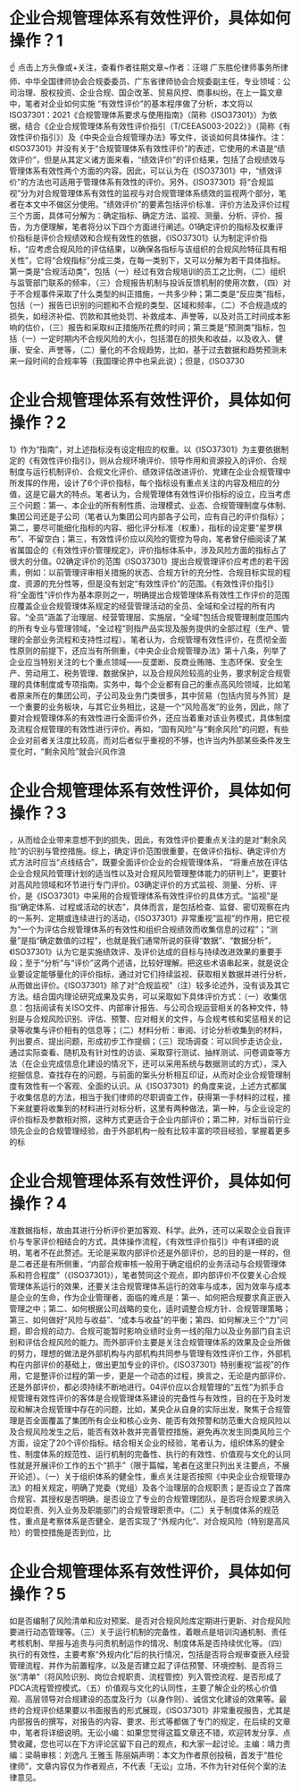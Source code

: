 # 企业合规管理体系有效性评价，具体如何操作？1

☝ 点击上方头像或+关注，查看作者往期文章~作者：汪翊 广东胜伦律师事务所律师、中华全国律师协会合规委委员、广东省律师协会合规委副主任，专业领域：公司治理、股权投资、企业合规、国企改革、贸易风控、商事纠纷。在上一篇文章中，笔者对企业如何实施 “有效性评价”的基本程序做了分析，本文将以ISO37301：2021《合规管理体系要求与使用指南》（简称《ISO37301》）为依据，结合《企业合规管理体系有效性评价指引（T/CEEAS003-2022）》（简称《有效性评价指引》）及《中央企业合规管理办法》等文件，谈谈如何具体操作。注：《ISO37301》并没有关于“合规管理体系有效性评价”的表述，它使用的术语是“绩效评价”，但是从其定义诸方面来看，“绩效评价”的评价结果，包括了合规绩效与管理体系有效性两个方面的内容。因此，可以认为在《ISO37301》中，“绩效评价”的方法也可适用于管理体系有效性的评价。另外，《ISO37301》将“合规监视”分为对合规管理体系有效性的监视与对合规管理体系绩效的监视两个部分，笔者在本文中不做区分使用。“绩效评价”的要素包括评价标准、评价方法及评价过程三个方面，具体可分解为：确定指标、确定方法、监视、测量、分析、评价、报告，为方便理解，笔者将分以下四个方面进行阐述。01确定评价的指标及权重评价指标是评价合规绩效和合规有效性的依据，《ISO37301》认为制定评价指标，“应考虑合规风险的评估结果，以确保各指标与该组织的合规风险特征具有相关性”，它将“合规指标”分成三类，在每一类别下，又可以分解为若干具体指标。第一类是“合规活动类”，包括（一）经过有效合规培训的员工之比例，（二）组织与监管部门联系的频率，（三）合规报告机制与投诉反馈机制的使用次数，（四）对于不合规事件采取了什么类型的纠正措施，一共多少种；第二类是“反应类”指标，包括（一）报告已识别的问题和不合规的类型、区域和频率，（二）不合规造成的损失，如经济补偿、罚款和其他处罚、补救成本、声誉等，以及对员工时间成本影响的估价，（三）报告和采取纠正措施所花费的时间；第三类是“预测类”指标，包括（一）一定时期内不合规风险的大小，包括潜在的损失和收益，以及收入、健康、安全、声誉等，（二）量化的不合规趋势，比如，基于过去数据和趋势预测未来一段时间的合规率等（我国理论界中也采此说）；但是，《ISO3730

# 企业合规管理体系有效性评价，具体如何操作？2

1》作为“指南”，对上述指标没有设定相应的权重。以《lSO37301》为主要依据制定的《有效性评价指引》，则从合规环境评价、领导作用和资源投入的评价、合规制度与运行机制评价、合规文化评价、绩效评估改进评价、党建在企业合规管理中所发挥的作用，设计了6个评价指标，每个指标设有重点关注的内容及相应的分值，这是它最大的特点。笔者认为，合规管理体有效性评价指标的设立，应当考虑三个问题：第一、本企业的所有制性质、治理模式、业态、合规管理制度与体制、集团公司还是子公司（笔者认为集团公司内部各子公司，应有自己的评价指标）；第二，要尽可能细化指标的内容、细化评分标准（权重），指标的设定要“星罗棋布”、不留空白；第三，有效性评价应以风险的管控为导向，笔者曾仔细阅读了某省属国企的《有效性评价管理规定》，评价指标体系中，涉及风险方面的指标占了很大的分值。02确定评价的范围《ISO37301》提出合规管理评价应考虑的若干因素，例如：以前管理评审相关措施的状态、合规方针的充分性、合规目标实现的程度、资源的充分性等，但是没有划定“有效性评价”的范围。《有效性评价指引》将“全面性”评价作为基本原则之一，明确提出合规管理体系有效性工作评价的范围应覆盖企业合规管理体系规定的经营管理活动的全员、全域和全过程的所有内容。“全员”涵盖了治理层、经营管理层、实施层，“全域”包括合规管理制度范围内的所有专业与管理领域，“全过程”则指产品实现及服务提供的全部过程（生产、管理的全部业务流程和支持性过程）。笔者认为，合规管理有效性评价，在贯彻全面性原则的前提下，还应当有所侧重，《中央企业合规管理办法》第十八条，列举了企业应当特别关注的七个重点领域——反垄断、反商业贿赂、生态环保、安全生产、劳动用工、税务管理、数据保护，以及合规风险较高的业务，要求制定合规管理的具体制度或专项指南。实务中，每个企业都有自己的重点高风险领域，比如笔者原来所在的集团公司，子公司及业务门类很多，其中贸易（包括内贸与外贸）是一个重要的业务板块，与其它业务相比，这是一个“风险高发”的业务，因此，除了要对合规管理体系的有效性进行全面评价外，还应当着重对该业务模式，具体制度及流程合规管理的有效性进行评价。再如，“固有风险”与“剩余风险”的问题，有些企业对前者关注度比较高，而对后者似乎重视的不够，也许当内外部某些条件发生变化时，“剩余风险”就会兴风作浪

# 企业合规管理体系有效性评价，具体如何操作？3

，从而给企业带来意想不到的损失，因此，有效性评价要重点关注的是对“剩余风险”的识别与管控措施。综上，确定评价范围很重要，在做评价指标、确定评价方式方法时应当“点线结合”，既要全面评价企业的合规管理体系， “将重点放在评估企业合规风险管理计划的适当性以及对合规风险管理整体能力的研判上”，更要针对高风险领域和环节进行专门评价。03确定评价的方式监视、测量、分析、评价，是《ISO37301》中采用的合规管理体系有效性评价的具体方式。“监视”是指“确定体系、过程或活动的状态”，具体而言，是包括检查、监督、密切观察在内的一系列、定期或连续进行的活动，《ISO37301》非常重视“监视”的作用，把它视为“一个为评估合规管理体系的有效性和组织合规绩效而收集信息的过程”；“测量”是指“确定数值的过程”，也就是我们通常所说的获得“数据”、“数据分析”，《ISO37301》认为它是实施绩效评、及评价达成的目标与持续改进效果的重要手段；至于“分析”与“评价”这两个述语，比较好理解。把这些术语串起来，就是说企业要设定能够量化的评价指标，通过对它们持续监视、获取相关数据并进行分析，从而做出评价。《ISO37301》除了对“合规监视”（注）较多论述外，没有谈及其它方法。结合国内理论研究成果及实务，可以采取如下具体评价方式：（一）收集信息：包括阅读有关ISO文件、内部审计报告、与公司合规运营相关的各种文件，特别是与合规风险识别、评估、预警、应对相关的文件，与合规考核和奖惩相关的记录等收集与评价相有的信息等；（二）材料分析：审阅、讨论分析收集到的材料，列出要点、提出问题，形成初步工作提纲；（三）现场调查：可以同步走访企业，通过实际查看、随机及有针对性的访谈、采取穿行测试、抽样测试、问卷调查等方法（在企业完成信息化建设的情况下，还可以采用系统与数据测试的方式），深入挖掘信息、查找存在的问题，与前面的案头分析相互印证，从而对企业合规管理制度有效性有一个客观、全面的认识。从《ISO37301》的角度来说，上述方式都属于收集信息的方法，相当于我们律师的尽职调查工作，获得第一手材料的过程，接下来就要将收集到的材料进行对标分析，这里有两种做法，第一种，与企业设定的评价指标及参数相对照，这种方式更适合于企业内部评价；第二种，对标当前行业领先企业的合规管理经验，由于外部机构一般有比较丰富的项目经验，掌握着更多的标

# 企业合规管理体系有效性评价，具体如何操作？4

准数据指标，故由其进行分析评价更加客观、科学。此外，还可以采取企业自我评价与专家评价相结合的方式，具体操作流程，《有效性评价指引》中有详细的说明，笔者不在此赘述。无论是采取内部评价还是外部评价，总的目的是一样的，但是二者还是有所侧重，“内部合规审核一般用于确定组织的业务活动与合规管理体系和符合程度”（《ISO37301》），笔者赞同这个观点，即内部评价不仅要关心合规管理体系运行的效果，还要关注合规管理体系运行的效率与成本，因为效率与成本是企业的生命，作为企业管理者，面临的难点是：第一、如何把合规要求真正嵌入管理之中；第二、如何根据公司战略的变化，适时调整合规方针、合规管理策略；第三、如何做好“风险与收益”、“成本与收益”的平衡；第四、如何解决三个“力”问题，即合规的动力、合规可能暂时影响业绩时业务一线的阻力以及业务部门自主识别和评估合规风险的能力。而外部评价主要是关注合规管理体系的效果及企业所做的努力，理想的做法是外部机构与内部机构共同参与管理有效性评价工作，外部机构在内部评价的基础上，做出更加专业的评价。《ISO37301》特别重视“监视”的作用，它是整评价过程的第一步，更是一个动态的过程，换言之，无论是内部评价、还是外部评价，都必须持续不断地进行。04评价应以合规管理的“五性”为抓手合规管理有效性评价的客体是合规管理体系建设的完备性与有效性，目的在于及时发现和解决合规管理中存在的问题，比如，某央企从自身的实际出发，聚焦于合规管理是否全面覆盖了集团所有企业和核心业务、能否有效预警和防范重大合规风险以及合规风险发生之后，能否有效补救并完善管控措施，避免再次发生同类风险三个方面，设定了20个评价指标。结合相关企业的经验，笔者认为，组织体系的健全性、制度体系的规范性、运行机制的完备性、执行的有效性、价值观与文化的认同性就是开展评价工作的五个“抓手”（限于篇幅，笔者在这里只列出关注要点，不展开论述）。（一）关于组织体系的健全性，重点关注是否按照《中央企业合规管理办法》的相关规定，明确了党委（党组）及各个治理层的合规职责；是否设立了首席合规官、其授权是否明确，是否设立了专业的合规管理团队，是否将合规要求纳入岗位职责、列入业务及职能部门的合规管理职责中。（二）关于制度体系的规范性，重点是考察体系是否健全、是否实现了“外规内化”、对合规风险（特别是高风险）的管控措施是否到位，比

# 企业合规管理体系有效性评价，具体如何操作？5

如是否编制了风险清单和应对预案、是否对合规风险库定期进行更新、对合规风险要进行动态管理等。（三）关于运行机制的完备性，着眼点是培训沟通机制、责任考核机制、举报与追责与问责机制运作的情况、制度体系是否持续优化等。（四）执行的有效性，主要考察“外规内化”后的执行情况，包括是否将合规审查嵌入经营管理流程、并作为前置程序，以及是否建立起了评估预警、环境控制、是否将三张“清单”（将风险识别、岗位合规职责、流程管控）列入管控流程、是否形成了PDCA流程管控模式。（五）价值观与文化的认同性，主要了解企业的核心价值观、高层领导对合规建设的态度及行为（以身作则）、诚信文化建设的效果等。最终的合规评价结果要以书面报告的形式展现，《ISO37301》非常重视报告，尤其是内部报告的撰写，对报告的内容、要求、形式等都做了专门的规定，在后续的文章中，笔者将详细说明。无讼小编：如果您觉得这篇文章还不错，欢迎转发分享、点赞收藏，您也可以在下方评论区留下自己的观点，和大家一起讨论。主编：靖力责编：梁萌审核：刘逸凡 王雅玉 陈丽娟声明：本文为作者原创投稿，首发于“胜伦律师”，文章内容仅为作者观点，不代表「无讼」立场，不作为针对任何个案的法律意见。


